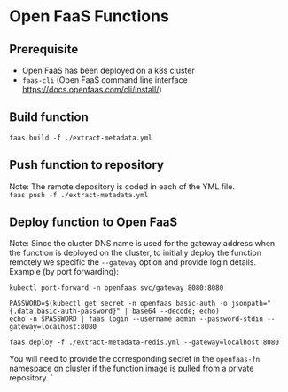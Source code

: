 # Open FaaS Functions

## Prerequisite
- Open FaaS has been deployed on a k8s cluster  
- `faas-cli` (Open FaaS command line interface https://docs.openfaas.com/cli/install/)

## Build function
`faas build -f ./extract-metadata.yml`

## Push function to repository  
Note: The remote depository is coded in each of the YML file.  
`faas push -f ./extract-metadata.yml`

## Deploy function to Open FaaS
Note: Since the cluster DNS name is used for the gateway address when the function is deployed on the cluster, to initially deploy the function remotely we specific the `--gateway` option and provide login details.  
Example (by port forwarding):
```
kubectl port-forward -n openfaas svc/gateway 8080:8080

PASSWORD=$(kubectl get secret -n openfaas basic-auth -o jsonpath="{.data.basic-auth-password}" | base64 --decode; echo)
echo -n $PASSWORD | faas login --username admin --password-stdin --gateway=localhost:8080

faas deploy -f ./extract-metadata-redis.yml --gateway=localhost:8080
```
You will need to provide the corresponding secret in the `openfaas-fn` namespace on cluster if the function image is pulled from a private repository.
`
